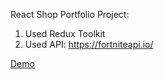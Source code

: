 React Shop Portfolio Project:
1) Used Redux Toolkit
2) Used API: https://fortniteapi.io/

<a href="https://vitaliygalata1986.github.io/react-shop-redux" target="_blank">Demo</a>
